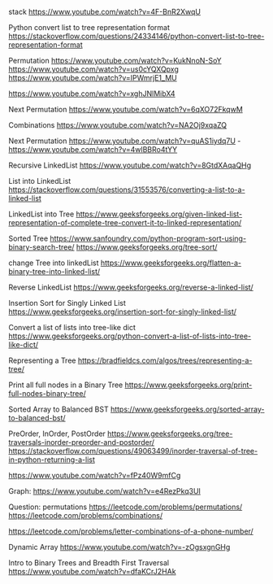 stack
https://www.youtube.com/watch?v=4F-BnR2XwqU

Python convert list to tree representation format
https://stackoverflow.com/questions/24334146/python-convert-list-to-tree-representation-format

Permutation
https://www.youtube.com/watch?v=KukNnoN-SoY
https://www.youtube.com/watch?v=us0cYQXQpxg
https://www.youtube.com/watch?v=IPWmrjE1_MU

https://www.youtube.com/watch?v=xghJNlMibX4

Next Permutation
https://www.youtube.com/watch?v=6qXO72FkqwM

Combinations
https://www.youtube.com/watch?v=NA2Oj9xqaZQ

Next Permutation https://www.youtube.com/watch?v=quAS1iydq7U - https://www.youtube.com/watch?v=4wlBBRo4tYY

Recursive LinkedList
https://www.youtube.com/watch?v=8GtdXAqaQHg

List into LinkedList
https://stackoverflow.com/questions/31553576/converting-a-list-to-a-linked-list

LinkedList into Tree
https://www.geeksforgeeks.org/given-linked-list-representation-of-complete-tree-convert-it-to-linked-representation/

Sorted Tree
https://www.sanfoundry.com/python-program-sort-using-binary-search-tree/
https://www.geeksforgeeks.org/tree-sort/

change Tree into linkedList
https://www.geeksforgeeks.org/flatten-a-binary-tree-into-linked-list/

Reverse LinkedList
https://www.geeksforgeeks.org/reverse-a-linked-list/

Insertion Sort for Singly Linked List
https://www.geeksforgeeks.org/insertion-sort-for-singly-linked-list/

Convert a list of lists into tree-like dict
https://www.geeksforgeeks.org/python-convert-a-list-of-lists-into-tree-like-dict/

Representing a Tree
https://bradfieldcs.com/algos/trees/representing-a-tree/

Print all full nodes in a Binary Tree
https://www.geeksforgeeks.org/print-full-nodes-binary-tree/

Sorted Array to Balanced BST
https://www.geeksforgeeks.org/sorted-array-to-balanced-bst/

PreOrder, InOrder, PostOrder
https://www.geeksforgeeks.org/tree-traversals-inorder-preorder-and-postorder/
https://stackoverflow.com/questions/49063499/inorder-traversal-of-tree-in-python-returning-a-list

https://www.youtube.com/watch?v=fPz40W9mfCg

Graph:
https://www.youtube.com/watch?v=e4RezPkq3UI

Question:
permutations
https://leetcode.com/problems/permutations/
https://leetcode.com/problems/combinations/

https://leetcode.com/problems/letter-combinations-of-a-phone-number/

Dynamic Array
https://www.youtube.com/watch?v=-zOgsxgnGHg

Intro to Binary Trees and Breadth First Traversal
https://www.youtube.com/watch?v=dfaKCrJ2HAk
